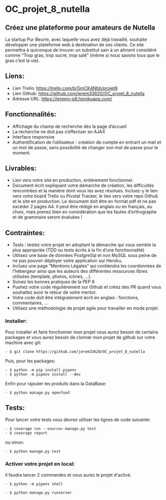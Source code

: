 # OC_projet_8_nutella

## Créez une plateforme pour amateurs de Nutella

La startup Pur Beurre, avec laquelle vous avez déjà travaillé, souhaite développer une plateforme web à destination de ses clients. Ce site permettra à quiconque de trouver un substitut sain à un aliment considéré comme "Trop gras, trop sucré, trop salé" (même si nous savons tous que le gras c’est la vie).


## Liens:

- Lien Trello: https://trello.com/b/GmCK4Nbb/projet8
- Lien Github: https://github.com/jerem33620/OC_projet_8_nutella
- Adresse URL: https://jeremy-p8.herokuapp.com/


## Fonctionnalités:

- Affichage du champ de recherche dès la page d’accueil
- La recherche ne doit pas s’effectuer en AJAX
- Interface responsive
- Authentification de l’utilisateur : création de compte en entrant un mail et un mot de passe, sans possibilité de changer son mot de passe pour le moment.


## Livrables:

- Lien vers votre site en production, entièrement fonctionnel.
- Document écrit expliquant votre démarche de création, les difficultés rencontrées et la manière dont vous les avez résolues. Incluez-y le lien vers votre board Trello ou Pivotal Tracker, le lien vers votre repo Github et le site en production.  Le document doit être en format pdf et ne pas excéder 2 pages A4. Il peut être rédigé en anglais ou en français, au choix, mais prenez bien en considération que les fautes d’orthographe et de grammaire seront évaluées !


## Contraintes:

- Tests : testez votre projet en adoptant la démarche qui vous semble la plus appropriée (TDD ou tests écrits à la fin d’une fonctionnalité)
- Utilisez une base de données PostgreSql et non MySQL sous peine de ne pas pouvoir déployer votre application sur Heroku.
- Incluez une page “Mentions Légales” qui contiendra les coordonnées de l’hébergeur ainsi que les auteurs des différentes ressources libres utilisées (template, photos, icônes, …).
- Suivez les bonnes pratiques de la PEP 8
- Pushez votre code régulièrement sur Github et créez des PR quand vous souhaitez avoir le retour de votre mentor.
- Votre code doit être intégralement écrit en anglais : fonctions, commentaires, …
- Utilisez une méthodologie de projet agile pour travailler en mode projet.

### Installer:

Pour installer et faire fonctionner mon projet vous aurez besoin de certains packages et vous aurez besoin de clonner mon projet de github sur votre machine avec git:

```
- $ git clone https://github.com/jerem33620/OC_projet_8_nutella
```

Puis, pour les packages:

```
- $ python -m pip install pipenv
- $ python -m pipenv install --dev
```

Enfin pour rajouter les produits dans la DataBase:

```
- $ python manage.py openfood
```

## Tests:

Pour lancer votre tests vous devrez utiliser les lignes de code suivante:

```
- $ coverage run --source= manage.py test
- $ coverage report
```

ou sinon:

```
- $ python manage.py test
```

### Activer votre projet en local:

Il faudra lancer 2 commandes et vous aurez le projet d'activé.

```
- $ python -m pipenv shell

- $ python manage.py runserver
```
